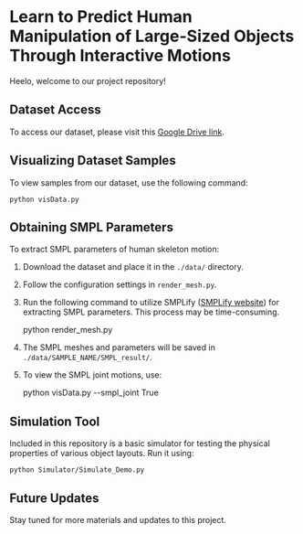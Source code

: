 # Learn to Predict Human Manipulation of Large-Sized Objects Through Interactive Motions

Heelo, welcome to our project repository!

## Dataset Access

To access our dataset, please visit this [Google Drive link](https://drive.google.com/drive/folders/174k-o7UFuIZg8BsZRbDGcAbVskKsF36r?usp=sharing).

## Visualizing Dataset Samples

To view samples from our dataset, use the following command:


    python visData.py


## Obtaining SMPL Parameters

To extract SMPL parameters of human skeleton motion:

1. Download the dataset and place it in the `./data/` directory.
2. Follow the configuration settings in `render_mesh.py`.
3. Run the following command to utilize SMPLify ([SMPLify website](https://smplify.is.tue.mpg.de)) for extracting SMPL parameters. This process may be time-consuming.


    python render_mesh.py


4. The SMPL meshes and parameters will be saved in `./data/SAMPLE_NAME/SMPL_result/`.
5. To view the SMPL joint motions, use:

    
    python visData.py --smpl_joint True
    

## Simulation Tool

Included in this repository is a basic simulator for testing the physical properties of various object layouts. Run it using:


    python Simulator/Simulate_Demo.py

## Future Updates

Stay tuned for more materials and updates to this project.
